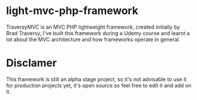 # light-mvc-php-framework
TraversyMVC is an MVC PHP lightweight  framework, created initially by Brad Traversy, I've built this framework during a Udemy course and learnt a lot about the MVC architecture and how frameworks operate in general.


# Disclamer
This framework is still an alpha stage project, so it's not advisable to use it for production projects yet, it's open source so feel free to edit it and add on it.

